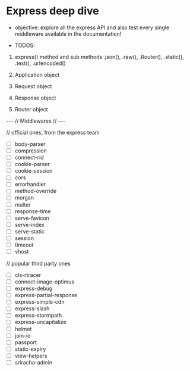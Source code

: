 # Express deep dive

- objective: explore all the express API and also test every single middleware available in the documentation!


- TODOS:

1. express() method and sub methods
    .json(), .raw(), .Router(), .static(), .text(), .urlencoded()

1. Application object

1. Request object
1. Response object
1. Router object


--- // Middlewares // ---

// official ones, from the express team
- [ ] body-parser
- [ ] compression
- [ ] connect-rid
- [ ] cookie-parser
- [ ] cookie-session
- [ ] cors
- [ ] errorhandler
- [ ] method-override
- [ ] morgan
- [ ] multer
- [ ] response-time
- [ ] serve-favicon
- [ ] serve-index
- [ ] serve-static
- [ ] session
- [ ] timeout
- [ ] vhost

// popular third party ones

- [ ] cls-rtracer
- [ ] connect-image-optimus
- [ ] express-debug
- [ ] express-partial-response
- [ ] express-simple-cdn
- [ ] express-slash
- [ ] express-stormpath
- [ ] express-uncapitalize
- [ ] helmet
- [ ] join-io
- [ ] passport
- [ ] static-expiry
- [ ] view-helpers
- [ ] sriracha-admin